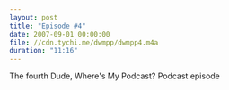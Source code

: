 ```yaml
---
layout: post
title: "Episode #4"
date: 2007-09-01 00:00:00
file: //cdn.tychi.me/dwmpp/dwmpp4.m4a
duration: "11:16"
---
```


The fourth Dude, Where's My Podcast? Podcast episode
